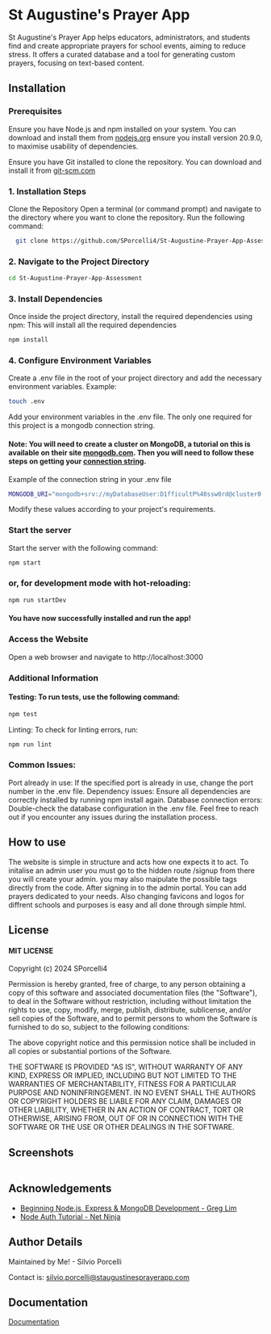 
# St Augustine's Prayer App

St Augustine's Prayer App helps educators, administrators, and students find and create appropriate prayers for school events, aiming to reduce stress. It offers a curated database and a tool for generating custom prayers, focusing on text-based content.

## Installation

### Prerequisites
Ensure you have Node.js and npm installed on your system. You can download and install them from [nodejs.org](https://nodejs.org/)
ensure you  install version 20.9.0, to maximise usability of dependencies.

Ensure you have Git installed to clone the repository. You can download and install it from [git-scm.com](https://git-scm.com)

### 1. Installation Steps
Clone the Repository
Open a terminal (or command prompt) and navigate to the directory where you want to clone the repository. Run the following command:
```bash
  git clone https://github.com/SPorcelli4/St-Augustine-Prayer-App-Assessment.git
```

### 2. Navigate to the Project Directory

```bash
cd St-Augustine-Prayer-App-Assessment
```
### 3. Install Dependencies
Once inside the project directory, install the required dependencies using npm:
This will install all the required dependencies

```bash
npm install
```

### 4. Configure Environment Variables
Create a .env file in the root of your project directory and add the necessary environment variables. Example:

```bash
touch .env
```

Add your environment variables in the .env file. The only one required for this project is a mongodb connection string.

#### Note: You will need to create a cluster on MongoDB, a tutorial on this is available on their site [mongodb.com](https://www.mongodb.com/docs/guides/atlas/cluster/). Then you will need to follow these steps on getting your [connection string](https://www.mongodb.com/docs/guides/atlas/connection-string/).

Example of the connection string in your .env file
```bash
MONGODB_URI="mongodb+srv://myDatabaseUser:D1fficultP%40ssw0rd@cluster0.example.mongodb.net/?retryWrites=true&w=majority"
```

Modify these values according to your project's requirements.

### Start the server
Start the server with the following command:

```bash
npm start
```


### or, for development mode with hot-reloading:

```bash
npm run startDev
```
#### You have now successfully installed and run the app! 

### Access the Website
Open a web browser and navigate to http://localhost:3000

### Additional Information
#### Testing: To run tests, use the following command:


```bash
npm test
```
Linting: To check for linting errors, run:

```bash
npm run lint
```

### Common Issues:
Port already in use: If the specified port is already in use, change the port number in the .env file.
Dependency issues: Ensure all dependencies are correctly installed by running npm install again.
Database connection errors: Double-check the database configuration in the .env file.
Feel free to reach out if you encounter any issues during the installation process.
## How to use

The website is simple in structure and acts how one expects it to act. To initalise an admin user you must go to the hidden route /signup from there you will create your admin. you may also maipulate the possible tags directly from the code. After signing in to the admin portal. You can add prayers dedicated to your needs. Also changing favicons and logos for diffrent schools and purposes is easy and all done through simple html.
## License

#### MIT LICENSE

Copyright (c) 2024 SPorcelli4

Permission is hereby granted, free of charge, to any person obtaining a copy
of this software and associated documentation files (the "Software"), to deal
in the Software without restriction, including without limitation the rights
to use, copy, modify, merge, publish, distribute, sublicense, and/or sell
copies of the Software, and to permit persons to whom the Software is
furnished to do so, subject to the following conditions:

The above copyright notice and this permission notice shall be included in all
copies or substantial portions of the Software.

THE SOFTWARE IS PROVIDED "AS IS", WITHOUT WARRANTY OF ANY KIND, EXPRESS OR
IMPLIED, INCLUDING BUT NOT LIMITED TO THE WARRANTIES OF MERCHANTABILITY,
FITNESS FOR A PARTICULAR PURPOSE AND NONINFRINGEMENT. IN NO EVENT SHALL THE
AUTHORS OR COPYRIGHT HOLDERS BE LIABLE FOR ANY CLAIM, DAMAGES OR OTHER
LIABILITY, WHETHER IN AN ACTION OF CONTRACT, TORT OR OTHERWISE, ARISING FROM,
OUT OF OR IN CONNECTION WITH THE SOFTWARE OR THE USE OR OTHER DEALINGS IN THE
SOFTWARE.


## Screenshots

![]()


## Acknowledgements

 - [Beginning Node.js, Express & MongoDB Development - Greg Lim](https://www.amazon.com.au/Beginning-Node-js-Express-MongoDB-Development/dp/1078379556)
 - [Node Auth Tutorial - Net Ninja ](https://www.youtube.com/watch?v=SnoAwLP1a-0&list=PL4cUxeGkcC9iqqESP8335DA5cRFp8loyp)

## Author Details

Maintained by Me! - Silvio Porcelli

Contact is: silvio.porcelli@staugustinesprayerapp.com


## Documentation

[Documentation](https://docs.google.com/document/d/1so3Tt_6XLNcjWlfpXWvPc_wrMFYORPUzCaL_DAVwzro/edit)

